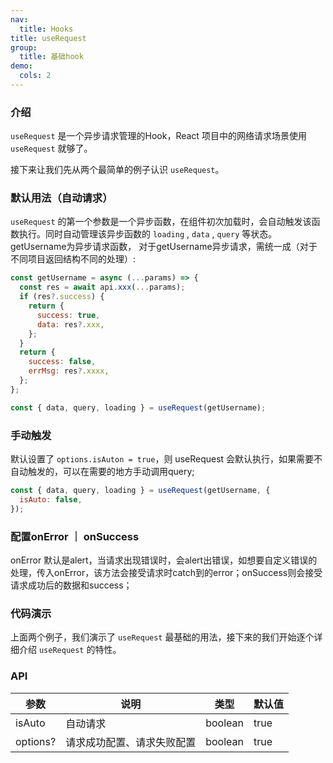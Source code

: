 ```yaml
---
nav:
  title: Hooks
title: useRequest
group:
  title: 基础hook
demo:
  cols: 2
---
```


### 介绍

`useRequest` 是一个异步请求管理的Hook，React 项目中的网络请求场景使用 `useRequest` 就够了。

接下来让我们先从两个最简单的例子认识 `useRequest`。

### 默认用法（自动请求）

`useRequest` 的第一个参数是一个异步函数，在组件初次加载时，会自动触发该函数执行。同时自动管理该异步函数的 `loading` , `data` , `query` 等状态。
getUsername为异步请求函数， 对于getUsername异步请求，需统一成（对于不同项目返回结构不同的处理）:

```js
const getUsername = async (...params) => {
  const res = await api.xxx(...params);
  if (res?.success) {
    return {
      success: true,
      data: res?.xxx,
    };
  }
  return {
    success: false,
    errMsg: res?.xxxx,
  };
};

const { data, query, loading } = useRequest(getUsername);
```

<code src="./demo/default.tsx"></code>

### 手动触发

默认设置了 `options.isAuton = true`，则 useRequest 会默认执行，如果需要不自动触发的，可以在需要的地方手动调用query;

```js
const { data, query, loading } = useRequest(getUsername, {
  isAuto: false,
});
```

### 配置onError ｜ onSuccess

onError 默认是alert，当请求出现错误时，会alert出错误，如想要自定义错误的处理，传入onError，该方法会接受请求时catch到的error；onSuccess则会接受请求成功后的数据和success；

### 代码演示

<!-- prettier-ignore -->
<code src="./demo/default.tsx"></code>

<!-- <code src="./demo/options.tsx"></code> -->

上面两个例子，我们演示了 `useRequest` 最基础的用法，接下来的我们开始逐个详细介绍 `useRequest` 的特性。

### API

| 参数     | 说明                       | 类型    | 默认值 |
| -------- | -------------------------- | ------- | ------ |
| isAuto   | 自动请求                   | boolean | true   |
| options? | 请求成功配置、请求失败配置 | boolean | true   |
